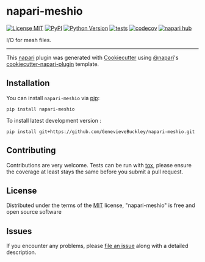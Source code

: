 # napari-meshio

[![License MIT](https://img.shields.io/pypi/l/napari-meshio.svg?color=green)](https://github.com/GenevieveBuckley/napari-meshio/raw/main/LICENSE)
[![PyPI](https://img.shields.io/pypi/v/napari-meshio.svg?color=green)](https://pypi.org/project/napari-meshio)
[![Python Version](https://img.shields.io/pypi/pyversions/napari-meshio.svg?color=green)](https://python.org)
[![tests](https://github.com/GenevieveBuckley/napari-meshio/workflows/tests/badge.svg)](https://github.com/GenevieveBuckley/napari-meshio/actions)
[![codecov](https://codecov.io/gh/GenevieveBuckley/napari-meshio/branch/main/graph/badge.svg)](https://codecov.io/gh/GenevieveBuckley/napari-meshio)
[![napari hub](https://img.shields.io/endpoint?url=https://api.napari-hub.org/shields/napari-meshio)](https://napari-hub.org/plugins/napari-meshio)

I/O for mesh files.

----------------------------------

This [napari] plugin was generated with [Cookiecutter] using [@napari]'s [cookiecutter-napari-plugin] template.

<!--
Don't miss the full getting started guide to set up your new package:
https://github.com/napari/cookiecutter-napari-plugin#getting-started

and review the napari docs for plugin developers:
https://napari.org/stable/plugins/index.html
-->

## Installation

You can install `napari-meshio` via [pip]:

    pip install napari-meshio



To install latest development version :

    pip install git+https://github.com/GenevieveBuckley/napari-meshio.git


## Contributing

Contributions are very welcome. Tests can be run with [tox], please ensure
the coverage at least stays the same before you submit a pull request.

## License

Distributed under the terms of the [MIT] license,
"napari-meshio" is free and open source software

## Issues

If you encounter any problems, please [file an issue] along with a detailed description.

[napari]: https://github.com/napari/napari
[Cookiecutter]: https://github.com/audreyr/cookiecutter
[@napari]: https://github.com/napari
[MIT]: http://opensource.org/licenses/MIT
[BSD-3]: http://opensource.org/licenses/BSD-3-Clause
[GNU GPL v3.0]: http://www.gnu.org/licenses/gpl-3.0.txt
[GNU LGPL v3.0]: http://www.gnu.org/licenses/lgpl-3.0.txt
[Apache Software License 2.0]: http://www.apache.org/licenses/LICENSE-2.0
[Mozilla Public License 2.0]: https://www.mozilla.org/media/MPL/2.0/index.txt
[cookiecutter-napari-plugin]: https://github.com/napari/cookiecutter-napari-plugin

[file an issue]: https://github.com/GenevieveBuckley/napari-meshio/issues

[napari]: https://github.com/napari/napari
[tox]: https://tox.readthedocs.io/en/latest/
[pip]: https://pypi.org/project/pip/
[PyPI]: https://pypi.org/
